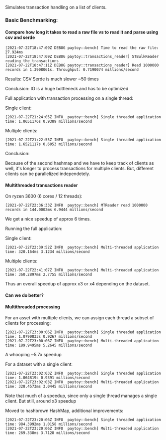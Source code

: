Simulates transaction handling on a list of clients.


### Basic Benchmarking:

#### Compare how long it takes to read a raw file vs to read it and parse using csv and serde

```
[2021-07-22T18:47:09Z DEBUG paytoy::bench] Time to read the raw file: 27.924ms
[2021-07-22T18:47:09Z DEBUG paytoy::transactions_reader] STBulkReader reading the transactions
[2021-07-22T18:47:11Z DEBUG paytoy::transactions_reader] Read 1000000 records in 1.3908061s. Throughput: 0.7190074 millions/second
```

Results: CSV Serde is much slower ~50 times

Conclusion: IO is a huge bottleneck and has to be optimized

Full application with transaction processing on a single thread:


Single client:

```
[2021-07-22T21:24:05Z INFO  paytoy::bench] Single threaded application time: 1.0651176s 0.9389 millions/second
```
Multiple clients:
```
[2021-07-22T21:22:55Z INFO  paytoy::bench] Single threaded application time: 1.6521117s 0.6053 millions/second
```

Conclusion:

Because of the second hashmap and we have to keep track of clients as well, it's longer to process transactions for multiple clients.
But, different clients can be parallelized independetely.

#### Multithreaded transactions reader

On ryzen 3600 (6 cores / 12 threads):
```
[2021-07-22T22:36:33Z INFO  paytoy::bench] MTReader read 1000000 records in 144.0002ms 6.9444 millions/second
```

We get a nice speedup of approx 6 times.

Running the full application:

Single client:

```
[2021-07-22T22:39:52Z INFO  paytoy::bench] Multi-threaded application time: 320.164ms 3.1234 millions/second
```

Multiple clients:
```
[2021-07-22T22:41:07Z INFO  paytoy::bench] Multi-threaded application time: 360.2897ms 2.7755 millions/second
```

Thus an overall speedup of approx x3 or x4 depending on the dataset.

#### Can we do better?

#### Multithreaded processing

For an asset with multiple clients, we can assign each thread a subset of clients for processing:

```
[2021-07-22T23:00:06Z INFO  paytoy::bench] Single threaded application time: 1.0790833s 0.9267 millions/second
[2021-07-22T23:00:06Z INFO  paytoy::bench] Multi-threaded application time: 189.9495ms 5.2645 millions/second
```

A whooping ~5.7x speedup


For a dataset with a single client:

```
[2021-07-22T23:02:03Z INFO  paytoy::bench] Single threaded application time: 1.064819s 0.9391 millions/second
[2021-07-22T23:02:03Z INFO  paytoy::bench] Multi-threaded application time: 328.4573ms 3.0445 millions/second
```

Note that much of a speedup, since only a single thread manages a single client. But still, around x3 speedup

Moved to hashbrown HashMap, additional improvements:
```
[2021-07-22T23:20:06Z INFO  paytoy::bench] Single threaded application time: 984.3992ms 1.0158 millions/second
[2021-07-22T23:20:06Z INFO  paytoy::bench] Multi-threaded application time: 269.338ms 3.7128 millions/second
```